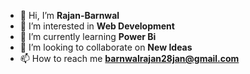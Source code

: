 - 👋 Hi, I’m <b>Rajan-Barnwal</b>
- 👀 I’m interested in <b> Web Development</b>
- 🌱 I’m currently learning  <b>Power Bi</b>
- 💞️ I’m looking to collaborate on <b> New Ideas</b>
- 📫 How to reach me <b>barnwalrajan28jan@gmail.com</b>


<!---
Rajan-Barnwal/Rajan-Barnwal is a ✨ special ✨ repository because its `README.md` (this file) appears on your GitHub profile.
You can click the Preview link to take a look at your changes.
--->
